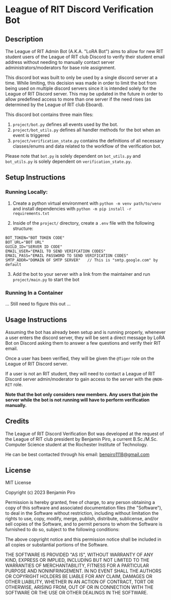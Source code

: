 # League of RIT Discord Verification Bot

## Description

The League of RIT Admin Bot (A.K.A. "LoRA Bot") aims to allow for new RIT student users of the League of RIT club Discord to verify their student email address without needing to manually contact server administrators/moderators for base role assignment.

This discord bot was built to only be used by a single discord server at a time. While limiting, this decision was made in order to limit the bot from being used on multiple discord servers since it is intended solely for the League of RIT Discord server. This may be updated in the future in order to allow predefined access to more than one server if the need rises (as determined by the League of RIT club Eboard).

This discord bot contains three main files:
1. `project/bot.py` defines all events used by the bot.
2. `project/bot_utils.py` defines all handler methods for the bot when an event is triggered
3. `project/verification_state.py` contains the definitions of all necessary classes/enums and data related to the workflow of the verification bot.

Please note that `bot.py` is solely dependent on `bot_utils.py` and `bot_utils.py` is solely dependent on `verification_state.py`.

## Setup Instructions

### Running Locally:
1. Create a python virtual environment with `python -m venv path/to/venv` and install dependencies with `python -m pip install -r requirements.txt`

2. Inside of the `project/` directory, create a `.env` file with the following structure:
```
BOT_TOKEN="BOT TOKEN CODE"
BOT_URL="BOT URL"
GUILD_ID="SERVER ID CODE"
EMAIL_USER="EMAIL TO SEND VERIFCATION CODES"
EMAIL_PASS="EMAIL PASSWORD TO SEND VERIFICATION CODES"
SMTP_ADDR="DOMAIN OF SMTP SERVER"   // This is "smtp.google.com" by default
```

3. Add the bot to your server with a link from the maintainer and run `project/main.py` to start the bot


### Running In a Container

... Still need to figure this out ...

## Usage Instructions

Assuming the bot has already been setup and is running properly, whenever a user enters the discord server, they will be sent a direct message by LoRA Bot on Discord asking them to answer a few questions and verify their RIT email.

Once a user has been verified, they will be given the `@Tiger` role on the League of RIT Discord server.

If a user is not an RIT student, they will need to contact a League of RIT Discord server admin/moderator to gain access to the server with the `@NON-RIT` role.

**Note that the bot only considers new members. Any users that join the server while the bot is not running will have to perform verification manually.**

## Credits

The League of RIT Discord Verification Bot was developed at the request of the League of RIT club president by Benjamin Piro, a current B.Sc./M.Sc. Computer Science student at the Rochester Institute of Technology.

He can be best contacted through his email: benpiro1118@gmail.com

## License

MIT License

Copyright (c) 2023 Benjamin Piro

Permission is hereby granted, free of charge, to any person obtaining a copy
of this software and associated documentation files (the "Software"), to deal
in the Software without restriction, including without limitation the rights
to use, copy, modify, merge, publish, distribute, sublicense, and/or sell
copies of the Software, and to permit persons to whom the Software is
furnished to do so, subject to the following conditions:

The above copyright notice and this permission notice shall be included in all
copies or substantial portions of the Software.

THE SOFTWARE IS PROVIDED "AS IS", WITHOUT WARRANTY OF ANY KIND, EXPRESS OR
IMPLIED, INCLUDING BUT NOT LIMITED TO THE WARRANTIES OF MERCHANTABILITY,
FITNESS FOR A PARTICULAR PURPOSE AND NONINFRINGEMENT. IN NO EVENT SHALL THE
AUTHORS OR COPYRIGHT HOLDERS BE LIABLE FOR ANY CLAIM, DAMAGES OR OTHER
LIABILITY, WHETHER IN AN ACTION OF CONTRACT, TORT OR OTHERWISE, ARISING FROM,
OUT OF OR IN CONNECTION WITH THE SOFTWARE OR THE USE OR OTHER DEALINGS IN THE
SOFTWARE.